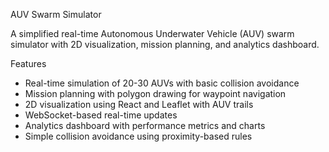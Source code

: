 AUV Swarm Simulator

A simplified real-time Autonomous Underwater Vehicle (AUV) swarm simulator with 2D visualization, mission planning, and analytics dashboard.

Features
- Real-time simulation of 20-30 AUVs with basic collision avoidance
- Mission planning with polygon drawing for waypoint navigation
- 2D visualization using React and Leaflet with AUV trails
- WebSocket-based real-time updates
- Analytics dashboard with performance metrics and charts
- Simple collision avoidance using proximity-based rules